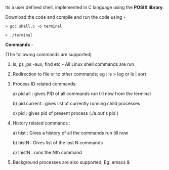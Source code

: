 Its a user defined shell, implemented in C language using the **POSIX library**.

Download the code and compile and run the code using - 

    > gcc shell.c -o terminal
  
    > ./terminal



**Commands** - 

(The following commands are supported)

1) ls, ps ,ps -aux, find etc - All Linux shell commands are run

2) Redirection to file or to other commands; eg : ls > log or ls | sort

3) Process ID related commands:

	a) pid all : gives PID of all commands run till now from the terminal

	b) pid current : gives list of currently running child processes

	c) pid : gives pid of present process (./a.out's pid )

4) History related commands :

	a) hist : Gives a history of all the commands run till now

	b) histN : Gives list of the last N commands

	c) !histN : runs the Nth command 

5) Background processes are also supported; Eg: emacs &

